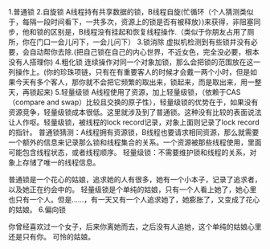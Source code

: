 1.普通锁
2.自旋锁
A线程持有共享数据的锁，B线程自旋(忙循环（个人猜测类似于，每隔一段时间看下，一共多次，资源上的锁是否有被释放）)来获得，非阻塞同步，他和锁的区别是，B线程没有挂起和恢复线程操作.（类似于你朋友占用了厕所，你在门口一会儿问下，一会儿问下）
3.锁消除
虚拟机检测到有些锁并没有必要，会自动帮你去除.(把自己锁在自己的内心世界，不近女色，完全没必要，根本没有人搭理你)
4.粗化锁
连续操作对同一个对象加锁，那么会把锁的范围放在这一列操作上。(你的珍珠项链，只有在有重要客人的时候才会戴一两个小时，但是如果今天有多个客人，那你就不会把它频繁的取出来，锁起来，而是取出来，用一整天，再锁起来)
5.轻量级锁
A线程使用了资源，加上轻量级锁，（依赖于CAS（compare and swap）比较且交换的原子性），轻量级锁的优势在于，如果没有资源竞争，轻量级锁成本很低。这里就涉及到了普通锁。这种没有比较的表面说法让人作呕。轻量级锁，被线程的lock record记录，对象上面则记录了lock record的指针。
普通锁猜测：A线程拥有资源锁，B线程也要请求相同资源，那么就需要一个额外的信息来记录那么锁和线程集合的关系。一个资源被那些线程使用，里面可能包含线程状态，或者线程顺序。
轻量级锁：不需要维护锁和线程的关系，对象上存储了唯一的线程信息。

普通锁是一个花心的姑娘，追求她的人有很多，她有一个小本子，记录了追求者，以及她正在约会中的。
轻量级锁是个单纯的姑娘，只有一个人看上她了，她心里也只有一个人。但是……，有一天又有一个人追求她了，她膨胀了，又变成了花心的姑娘。
6.偏向锁

你曾经喜欢过一个女子，后来你离她而去，之后没有人追她，这个单纯的姑娘心里还是只有你。 可怜的姑娘。

